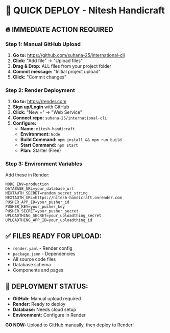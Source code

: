 # 🚀 QUICK DEPLOY - Nitesh Handicraft

## 🔥 IMMEDIATE ACTION REQUIRED

### Step 1: Manual GitHub Upload
1. **Go to:** https://github.com/suhana-25/international-cli
2. **Click:** "Add file" → "Upload files"
3. **Drag & Drop:** ALL files from your project folder
4. **Commit message:** "Initial project upload"
5. **Click:** "Commit changes"

### Step 2: Render Deployment
1. **Go to:** https://render.com
2. **Sign up/Login** with GitHub
3. **Click:** "New +" → "Web Service"
4. **Connect repo:** `suhana-25/international-cli`
5. **Configure:**
   - **Name:** `nitesh-handicraft`
   - **Environment:** `Node`
   - **Build Command:** `npm install && npm run build`
   - **Start Command:** `npm start`
   - **Plan:** Starter (Free)

### Step 3: Environment Variables
Add these in Render:
```
NODE_ENV=production
DATABASE_URL=your_database_url
NEXTAUTH_SECRET=random_secret_string
NEXTAUTH_URL=https://nitesh-handicraft.onrender.com
PUSHER_APP_ID=your_pusher_id
PUSHER_KEY=your_pusher_key
PUSHER_SECRET=your_pusher_secret
UPLOADTHING_SECRET=your_uploadthing_secret
UPLOADTHING_APP_ID=your_uploadthing_id
```

## ✅ FILES READY FOR UPLOAD:
- `render.yaml` - Render config
- `package.json` - Dependencies
- All source code files
- Database schema
- Components and pages

## 🎯 DEPLOYMENT STATUS:
- **GitHub:** Manual upload required
- **Render:** Ready to deploy
- **Database:** Needs cloud setup
- **Environment:** Configure in Render

**GO NOW:** Upload to GitHub manually, then deploy to Render!
